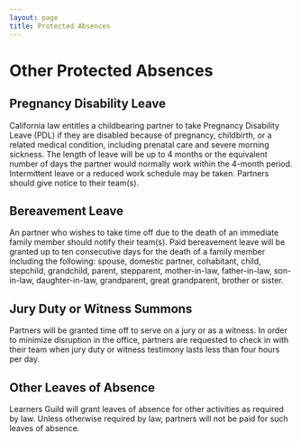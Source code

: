```yaml
---
layout: page
title: Protected Absences
---
```


# Other Protected Absences

## Pregnancy Disability Leave

California law entitles a childbearing partner to take Pregnancy Disability Leave (PDL) if they are disabled because of pregnancy, childbirth, or a related medical condition, including prenatal care and severe morning sickness. The length of leave will be up to 4 months or the equivalent number of days the partner would normally work within the 4-month period.  Intermittent leave or a reduced work schedule may be taken.  Partners should give notice to their team(s).

## Bereavement Leave

An partner who wishes to take time off due to the death of an immediate family member should notify their team(s). Paid bereavement leave will be granted up to ten consecutive days for the death of a family member including the following:  spouse, domestic partner, cohabitant, child, stepchild, grandchild, parent, stepparent, mother-in-law, father-in-law, son-in-law, daughter-in-law, grandparent, great grandparent, brother or sister.


## Jury Duty or Witness Summons

Partners will be granted time off to serve on a jury or as a witness.  In order to minimize disruption in the office, partners are requested to check in with their team when jury duty or witness testimony lasts less than four hours per day.

## Other Leaves of Absence

Learners Guild will grant leaves of absence for other activities as required by law.  Unless otherwise required by law, partners will not be paid for such leaves of absence.  
